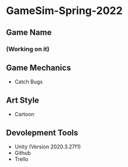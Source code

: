 # GameSim-Spring-2022

## Game Name
### (Working on it)

## Game Mechanics
* Catch Bugs

## Art Style
* Cartoon

## Devolepment Tools
* Unity (Version 2020.3.27f1)
* Github
* Trello
